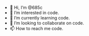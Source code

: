 - 👋 Hi, I’m @685c
- 👀 I’m interested in code.
- 🌱 I’m currently learning code.
- 💞️ I’m looking to collaborate on code.
- 📫 How to reach me code.

